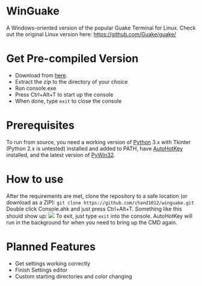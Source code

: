 # WinGuake
A Windows-oriented version of the popular Guake Terminal for Linux. Check out the original Linux version here: https://github.com/Guake/guake/
# Get Pre-compiled Version
- Download from [here](https://www.dropbox.com/s/k770odk34b3uyg2/winguake.zip?dl=1).
- Extract the zip to the directory of your choice
- Run console.exe
- Press Ctrl+Alt+T to start up the console
- When done, type `exit` to close the console
# Prerequisites
 To run from source, you need a working version of [Python](http://python.org) 3.x with Tkinter (Python 2.x is untested) installed and added to PATH, have [AutoHotKey](https://autohotkey.com/) installed, and the latest version of [PyWin32](https://sourceforge.net/projects/pywin32/).
# How to use
After the requirements are met, clone the repository to a safe location (or download as a ZIP):
`git clone https://github.com/chand1012/winguake.git`
Double click Console.ahk and just press Ctrl+Alt+T. Something like this should show up:
![](https://i.imgur.com/LbEgJKY.png)
To exit, just type `exit` into the console. AutoHotKey will run in the background for when you need to bring up the CMD again.
# Planned Features
- Get settings working correctly
- Finish Settings editor
- Custom starting directories and color changing
